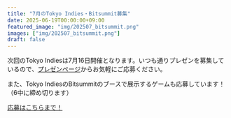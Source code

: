 ```yaml
---
title: "7月のTokyo Indies・Bitsummit募集"
date: 2025-06-19T00:00:00+09:00
featured_image: "img/202507_bitsummit.png"
images: ["img/202507_bitsummit.png"]
draft: false
---
```


次回のTokyo Indiesは7月16日開催となります。いつも通りプレゼンを募集しているので、[プレゼンページ](/present)からお気軽にご応募ください。

また、Tokyo IndiesのBitsummitのブースで展示するゲームも応募しています！（6中に締め切ります）

[応募はこちらまで！](https://docs.google.com/forms/d/e/1FAIpQLSctHIc6iPJDtcZ98ptyfmHzqdcp7efgviAbvLPw8VyVnE-_6w/viewform)
